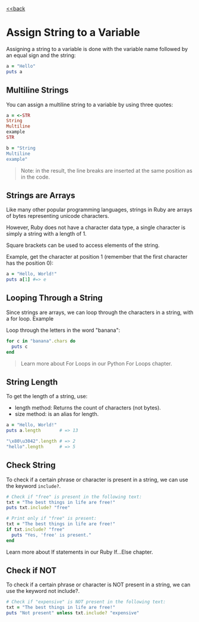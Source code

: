 [<<back](README.md)

# Assign String to a Variable

Assigning a string to a variable is done with the variable name followed by an equal sign and the string:

```ruby
a = "Hello"
puts a
```

## Multiline Strings

You can assign a multiline string to a variable by using three quotes:

```ruby
a = <-STR
String
Multiline
example
STR
```

```ruby
b = "String
Multiline
example"
```

> Note: in the result, the line breaks are inserted at the same position as in the code.

## Strings are Arrays

Like many other popular programming languages, strings in Ruby are arrays of bytes representing unicode characters.

However, Ruby does not have a character data type, a single character is simply a string with a length of 1.

Square brackets can be used to access elements of the string.

Example, get the character at position 1 (remember that the first character has the position 0):

```ruby
a = "Hello, World!"
puts a[1] #=> e
```

## Looping Through a String

Since strings are arrays, we can loop through the characters in a string, with a for loop.
Example

Loop through the letters in the word "banana":

```ruby
for c in "banana".chars do
  puts c
end
```

> Learn more about For Loops in our Python For Loops chapter.

## String Length

To get the length of a string, use:
* length method: Returns the count of characters (not bytes).
* size method: is an alias for length.    

```ruby
a = "Hello, World!"
puts a.length       # => 13

"\x80\u3042".length # => 2            
"hello".length      # => 5                 
```

## Check String

To check if a certain phrase or character is present in a string, we can use the keyword `include?`.

```ruby
# Check if "free" is present in the following text:
txt = "The best things in life are free!"
puts txt.include? "free"
```

```ruby
# Print only if "free" is present:
txt = "The best things in life are free!"
if txt.include? "free"
  puts "Yes, 'free' is present."
end
```

Learn more about If statements in our Ruby If...Else chapter.

## Check if NOT

To check if a certain phrase or character is NOT present in a string, we can use the keyword not include?.

```ruby
# Check if "expensive" is NOT present in the following text:
txt = "The best things in life are free!"
puts "Not present" unless txt.include? "expensive"
```
